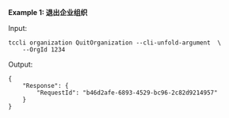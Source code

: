 **Example 1: 退出企业组织**



Input: 

```
tccli organization QuitOrganization --cli-unfold-argument  \
    --OrgId 1234
```

Output: 
```
{
    "Response": {
        "RequestId": "b46d2afe-6893-4529-bc96-2c82d9214957"
    }
}
```

